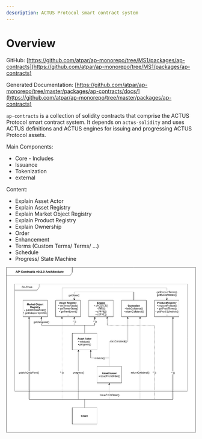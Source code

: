 ```yaml
---
description: ACTUS Protocol smart contract system
---
```


# Overview

GitHub: [https://github.com/atpar/ap-monorepo/tree/MS1/packages/ap-contracts](https://github.com/atpar/ap-monorepo/tree/MS1/packages/ap-contracts)

Generated Documentation: [https://github.com/atpar/ap-monorepo/tree/master/packages/ap-contracts/docs/](https://github.com/atpar/ap-monorepo/tree/master/packages/ap-contracts)

`ap-contracts` is a collection of solidity contracts that comprise the ACTUS Protocol smart contract system. It depends on `actus-solidity` and uses ACTUS definitions and ACTUS engines for issuing and progressing ACTUS Protocol assets.

Main Components:

* Core - Includes 
* Issuance
* Tokenization
* external

Content:

* Explain Asset Actor
* Explain Asset Registry
* Explain Market Object Registry
* Explain Product Registry
* Explain Ownership
* Order
* Enhancement
* Terms \(Custom Terms/ Terms/ ...\)
* Schedule
* Progress/ State Machine

![AP-Contracts architecture](../.gitbook/assets/image%20%282%29.png)





